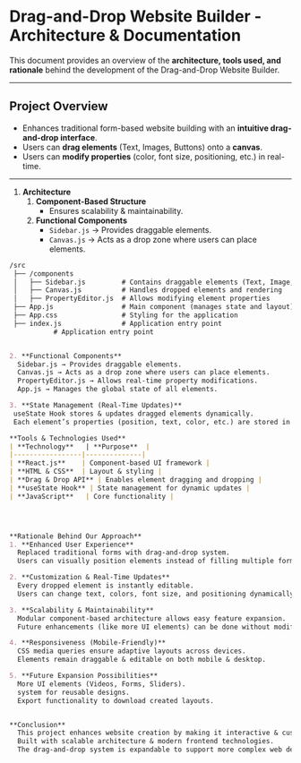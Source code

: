 # **Drag-and-Drop Website Builder - Architecture & Documentation**

This document provides an overview of the **architecture, tools used, and rationale** behind the development of the Drag-and-Drop Website Builder.

---

## **Project Overview**

- Enhances traditional form-based website building with an **intuitive drag-and-drop interface**.
- Users can **drag elements** (Text, Images, Buttons) onto a **canvas**.
- Users can **modify properties** (color, font size, positioning, etc.) in real-time.

---

1. **Architecture**
   1. **Component-Based Structure**
      - Ensures scalability & maintainability.
   2. **Functional Components**
      - `Sidebar.js` → Provides draggable elements.
      - `Canvas.js` → Acts as a drop zone where users can place elements.


```md
/src
 ├── /components
 │   ├── Sidebar.js         # Contains draggable elements (Text, Image, Button)
 │   ├── Canvas.js          # Handles dropped elements and rendering
 │   ├── PropertyEditor.js  # Allows modifying element properties
 ├── App.js                 # Main component (manages state and layout)
 ├── App.css                # Styling for the application
 ├── index.js               # Application entry point
           # Application entry point


2. **Functional Components**
  Sidebar.js → Provides draggable elements.
  Canvas.js → Acts as a drop zone where users can place elements.
  PropertyEditor.js → Allows real-time property modifications.
  App.js → Manages the global state of all elements.

3. **State Management (Real-Time Updates)**
 useState Hook stores & updates dragged elements dynamically.
 Each element’s properties (position, text, color, etc.) are stored in a state array.

**Tools & Technologies Used**
| **Technology**   | **Purpose**  |
|-----------------|--------------|
| **React.js**    | Component-based UI framework |
| **HTML & CSS**  | Layout & styling |
| **Drag & Drop API** | Enables element dragging and dropping |
| **useState Hook** | State management for dynamic updates |
| **JavaScript**   | Core functionality |




**Rationale Behind Our Approach**
1. **Enhanced User Experience**
  Replaced traditional forms with drag-and-drop system.
  Users can visually position elements instead of filling multiple forms.

2. **Customization & Real-Time Updates**
  Every dropped element is instantly editable.
  Users can change text, colors, font size, and positioning dynamically.

3. **Scalability & Maintainability**
  Modular component-based architecture allows easy feature expansion.
  Future enhancements (like more UI elements) can be done without modifying core logic.

4. **Responsiveness (Mobile-Friendly)**
  CSS media queries ensure adaptive layouts across devices.
  Elements remain draggable & editable on both mobile & desktop.

5. **Future Expansion Possibilities**
  More UI elements (Videos, Forms, Sliders).
  system for reusable designs.
  Export functionality to download created layouts.


**Conclusion**
  This project enhances website creation by making it interactive & customizable.
  Built with scalable architecture & modern frontend technologies.
  The drag-and-drop system is expandable to support more complex web design features.

